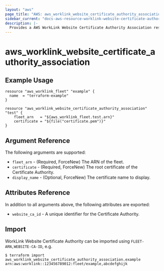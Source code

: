 ```yaml
---
layout: "aws"
page_title: "AWS: aws_worklink_website_certificate_authority_association"
sidebar_current: "docs-aws-resource-worklink-website-certificate-authority-association"
description: |-
  Provides a AWS WorkLink Website Certificate Authority Association resource.
---
```


# aws_worklink_website_certificate_authority_association

## Example Usage

```hcl
resource "aws_worklink_fleet" "example" {
  name  = "terraform-example"
}

resource "aws_worklink_website_certificate_authority_association" "test" {
	fleet_arn	= "${aws_worklink_fleet.test.arn}"
	certificate = "${file("certificate.pem")}"
}
```

## Argument Reference

The following arguments are supported:

* `fleet_arn` - (Required, ForceNew) The ARN of the fleet.
* `certificate` - (Required, ForceNew) The root certificate of the Certificate Authority.
* `display_name` - (Optional, ForceNew) The certificate name to display.

## Attributes Reference

In addition to all arguments above, the following attributes are exported:

* `website_ca_id` - A unique identifier for the Certificate Authority.


## Import

WorkLink Website Certificate Authority can be imported using `FLEET-ARN,WEBSITE-CA-ID`, e.g.

```
$ terraform import aws_worklink_website_certificate_authority_association.example arn:aws:worklink::123456789012:fleet/example,abcdefghijk
```
